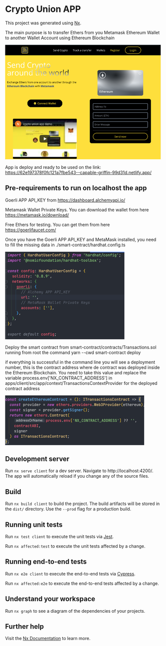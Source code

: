 

# Crypto Union APP

This project was generated using [Nx](https://nx.dev).

The main purpose is to transfer Ethers from you Metamask Ethereum Wallet to another Wallet Account using Ethereum Blockchain

![](apps/client/src/assets/images/landing_page.png)

App is deploy and ready to be used on the link:
https://62e197378f0fc121a7fbe543--capable-griffin-99d31d.netlify.app/


## Pre-requirements to run on localhost the app
Goerli APP API_KEY from https://dashboard.alchemyapi.io/

Metamask Wallet Private Keys. You can download the wallet from here https://metamask.io/download/

Free Ethers for testing. You can get them from here https://goerlifaucet.com/

Once you have the Goerli APP API_KEY and MetaMask installed, you need to fill the missing data in ./smart-contract/hardhat.config.ts

![](apps/client/src/assets/images/hardhat.png)

Deploy the smart contract from smart-contract/contracts/Transactions.sol running from root the command yarn --cwd smart-contract deploy

if everything is successful in the command line you will see a deployment number, this is the contract address where de 
contract was deployed inside the Ethereum Blockchain. You need to take this value and replace the variable 
process.env['NX_CONTRACT_ADDRESS'] in apps/client/src/app/context/TransactionsContextProvider for the deployed contract address

![](apps/client/src/assets/images/contract_address.png)

## Development server

Run `nx serve client` for a dev server. Navigate to http://localhost:4200/. The app will automatically reload if you change any of the source files.

## Build

Run `nx build client` to build the project. The build artifacts will be stored in the `dist/` directory. Use the `--prod` flag for a production build.

## Running unit tests

Run `nx test client` to execute the unit tests via [Jest](https://jestjs.io).

Run `nx affected:test` to execute the unit tests affected by a change.

## Running end-to-end tests

Run `nx e2e client` to execute the end-to-end tests via [Cypress](https://www.cypress.io).

Run `nx affected:e2e` to execute the end-to-end tests affected by a change.

## Understand your workspace

Run `nx graph` to see a diagram of the dependencies of your projects.

## Further help

Visit the [Nx Documentation](https://nx.dev) to learn more.

